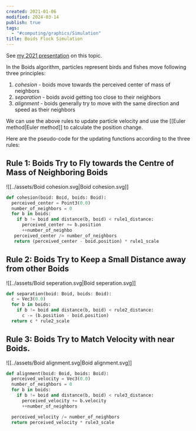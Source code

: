 ```yaml
---
created: 2021-01-06
modified: 2024-03-14
publish: true
tags:
  - "#computing/graphics/Simulation"
title: Boids Flock Simulation
---
```

See [my 2021 presentation](https://www.youtube.com/watch?v=PPsP1unDkSg) on this topic.

In the Boids algorithm, particles represent birds and fishes move following three principles:

1. *cohesion* - boids move towards the perceived center of mass of neighbors
2. *separation* - boids avoid getting too close to their neighbors
3. *alignment* - boids generally try to move with the same direction and speed as their neighbors

We can use the above rules to update particle velocity and use the [[Euler method|Euler method]] to calculate the position change.

Here are the pseudo-code for the updating functions according to the three rules:

## Rule 1: Boids Try to Fly towards the Centre of Mass of Neighboring Boids
![[../assets/Boid cohesion.svg|Boid cohesion.svg]]
``` python
def cohesion(boid: Boid, boids: Boid):
  perceived_center = Point3(0.0)
  number_of_neighbors = 0
  for b in boids:
    if b != boid and distance(b, boid) < rule1_distance:
      perceived_center += b.position
      ++number_of_neighbo
   perceived_center /= number_of_neighbors
   return (perceived_center - boid.position) * rule1_scale
```

## Rule 2: Boids Try to Keep a Small Distance away from other Boids
![[../assets/Boid seperation.svg|Boid seperation.svg]]
``` python
def separation(boid: Boid, boids: Boid):
  c = Vec3(0.0)
  for b in boids:
    if b != boid and distance(b, boid) < rule2_distance:
      c -= (b.position - boid.position)
  return c * rule2_scale
```

## Rule 3: Boids Try to Match Velocity with near Boids.
![[../assets/Boid alignment.svg|Boid alignment.svg]]
``` python
def alignment(boid: Boid, boids: Boid):
  perceived_velocity = Vec3(0.0)
  number_of_neighbors = 0
  for b in boids:
    if b != boid and distance(b, boid) < rule3_distance:
      perceived_velocity += b.velocity
      ++number_of_neighbors

  perceived_velocity /= number_of_neighbors
  return perceived_velocity * rule3_scale
```